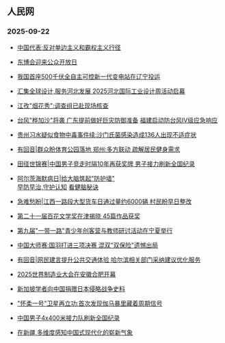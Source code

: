 ## 人民网 
### 2025-09-22

+ [中国代表:反对单边主义和霸权主义行径](http://world.people.com.cn/n1/2025/0921/c1002-40568356.html)

+ [东博会迎来公众开放日](http://finance.people.com.cn/GB/8215/459972/460638/index.html%22%20target=%22_blank%22%20rel=%22noopener%22%3E%E6%B4%BB%E5%8A%9B%E4%B8%AD%E5%9B%BD%E8%B0%83%E7%A0%94%E8%A1%8C%7C%3C/a%3E%3Ca%20href=%22http://finance.people.com.cn/n1/2025/0921/c1004-40568338.html%22%20target=%22_blank%22%20rel=%22noopener%22%3E%22%E5%90%AB%E7%BB%BF%E9%87%8F%22%E5%B8%A6%E6%9D%A5%22%E5%90%AB%E9%87%91%E9%87%8F%22%3C/a%3E%3C/li%3E%20%5B2025%E5%B9%B409%E6%9C%8821%E6%97%A523:15%5D%3Cli%3E%3Ca%20href=%22http://finance.people.com.cn/n1/2025/0921/c1004-40568342.html)

+ [我国首座500千伏全自主可控新一代变电站在辽宁投运](http://ln.people.com.cn/n2/2025/0921/c400024-41358711.html)

+ [汇集全球设计,服务河北发展 2025河北国际工业设计周活动启幕](http://www.rmxiongan.com/n2/2025/0921/c383557-41358722.html)

+ [江孜"烟花秀":调查组已赴现场核查](http://society.people.com.cn/n1/2025/0921/c1008-40568532.html)

+ [台风"桦加沙"将袭 广东提前做好巨灾防御准备</a> <a href="http://society.people.com.cn/n1/2025/0921/c1008-40568596.html" target="_blank">福建启动防台风Ⅳ级应急响应](http://gd.people.com.cn/n2/2025/0921/c123932-41358817.html)

+ [贵州习水疑似食物中毒事件续:沙门氏菌感染造成136人出现不适症状 ](http://society.people.com.cn/n1/2025/0921/c1008-40568592.html)

+ [有回音|群众盼体育公园落地 郑州:多方联动 疏解居民健身需求](http://henan.people.com.cn/n2/2025/0921/c351638-41358538.html)

+ [田径世锦赛|中国男子竞走时隔10年再获奖牌 男子接力刷新全国纪录](http://ent.people.com.cn/n1/2025/0921/c1012-40568486.html)

+ [阿尔茨海默病日|给大脑筑起"防护墙"</a><br><a href="http://health.people.com.cn/n1/2025/0921/c14739-40568591.html" target="_blank">早防早治,守护认知</a> <a href="http://health.people.com.cn/n1/2025/0921/c14739-40568488.html" target="_blank">看健脑秘诀](http://health.people.com.cn/n1/2025/0921/c14739-40568489.html)

+ [急难愁盼|江西一路段大型货车日通过量约6000辆 村民盼早日整改](http://jx.people.com.cn/n2/2025/0921/c186330-41358794.html)

+ [第二十一届百花文学奖在津揭晓 45篇作品获奖](http://ent.people.com.cn/n1/2025/0920/c1012-40568336.html)

+ [第九届"一带一路"青少年创客营与教师研讨活动在宁夏举行](http://world.people.com.cn/n1/2025/0921/c1002-40568355.html)

+ [中国大师赛:国羽打进三项决赛 混双"双保险"遗憾出局](http://ent.people.com.cn/n1/2025/0921/c1012-40568485.html)

+ [有回音|网民建言提升公共交通体验 哈尔滨相关部门采纳建议优化服务](http://hlj.people.com.cn/n2/2025/0921/c220024-41358473.html)

+ [2025世界制造业大会在安徽合肥开幕](http://finance.people.com.cn/n1/2025/0921/c1004-40568347.html)

+ [新加坡学者向中国捐赠日本侵略战争史料](http://world.people.com.cn/n1/2025/0921/c1002-40568376.html)

+ ["怀柔一号"卫星再立功:首次发现伽马暴里藏着周期信号](http://finance.people.com.cn/n1/2025/0921/c1004-40568371.html)

+ [中国男子4x400米接力队刷新全国纪录](http://ent.people.com.cn/n1/2025/0920/c1012-40568331.html)

+ [在新疆,多维度感知中国式现代化的崭新气象](http://world.people.com.cn/n1/2025/0921/c1002-40568350.html)

